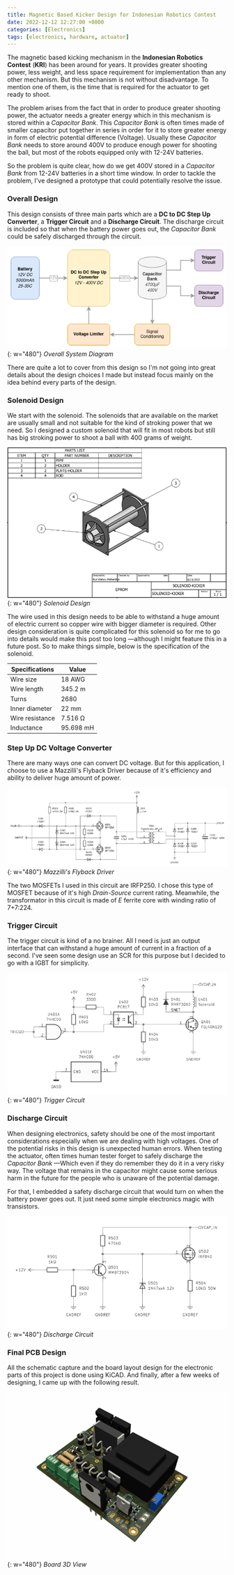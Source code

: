 ```yaml
---
title: Magnetic Based Kicker Design for Indonesian Robotics Contest
date: 2022-12-12 12:27:00 +0800
categories: [Electronics]
tags: [electronics, hardware, actuator]
---
```


The magnetic based kicking mechanism in the **Indonesian Robotics Contest** (**KRI**) has 
been around for years. It provides greater shooting power, less weight, and less space
requirement for implementation than any other mechanism. But this mechanism is not without
disadvantage. To mention one of them, is the time that is required for the actuator to get
ready to shoot.

The problem arises from the fact that in order to produce greater shooting power, the
actuator needs a greater energy which in this mechanism is stored within a *Capacitor Bank*.
This *Capacitor Bank* is often times made of smaller capacitor put together in series in
order for it to store greater energy in form of electric potential difference (Voltage).
Usually these *Capacitor Bank* needs to store around 400V to produce enough power for
shooting the ball, but most of the robots equipped only with 12-24V batteries.

So the problem is quite clear, how do we get 400V stored in a *Capacitor Bank* from 12-24V
batteries in a short time window. In order to tackle the problem, I've designed a prototype that could potentially resolve
the issue. 

### Overall Design
This design consists of three main parts which are a **DC to DC Step Up
Converter**, a **Trigger Circuit** and a **Discharge Circuit**. The discharge circuit is
included so that when the battery power goes out, the *Capacitor Bank* could be safely
discharged through the circuit.

![block-diagram](/assets/solenoid_kicker/diag_solenoid_kicker.drawio.png "Diagram"){: w="480"}
_Overall System Diagram_

There are quite a lot to cover from this design so I'm not going into great details about
the design choices I made but instead focus mainly on the idea behind every parts of the
design.

### Solenoid Design
We start with the solenoid. The solenoids that are available on the market are usually
small and not suitable for the kind of stroking power that we need. So I designed a
custom solenoid that will fit in most robots but still has big stroking power to shoot
a ball with 400 grams of weight.

![solenoid-design](/assets/solenoid_kicker/solenoid_design.png "Solenoid Design"){: w="480"}
_Solenoid Design_

The wire used in this design needs to be able to withstand a huge amount of electric current 
so copper wire with bigger diameter is required. Other design consideration is quite 
complicated for this solenoid so for me to go into details would make this post too long 
—although I might feature this in a future post. So to make things simple, below is the 
specification of the solenoid.

| Specifications  | Value     |
|-----------------|-----------|
| Wire size       | 18 AWG    |
| Wire length     | 345.2 m   |
| Turns           | 2680      |
| Inner diameter  | 22 mm     |
| Wire resistance | 7.516 Ω   |
| Inductance      | 95.698 mH |

### Step Up DC Voltage Converter
There are many ways one can convert DC voltage. But for this application, I choose to use 
a Mazzilli's Flyback Driver because of it's efficiency and ability to deliver huge amount 
of power.

![flyback-driver](/assets/solenoid_kicker/flyback_driver.png "Mazzilli's Flyback Driver"){: w="480"}
_Mazzilli's Flyback Driver_

The two MOSFETs I used in this circuit are IRFP250. I chose this type of MOSFET because of
it's high *Drain-Source* current rating. Meanwhile, the transformator in this circuit is
made of *E* ferrite core with winding ratio of 7+7:224.

### Trigger Circuit
The trigger circuit is kind of a no brainer. All I need is just an output interface that 
can withstand a huge amount of current in a fraction of a second. I've seen some design 
use an SCR for this purpose but I decided to go with a IGBT for simplicity.

![trigger-circuit](/assets/solenoid_kicker/trigger_circuit.png "Trigger Circuit"){: w="480"}
_Trigger Circuit_

### Discharge Circuit
When designing electronics, safety should be one of the most important considerations 
especially when we are dealing with high voltages. One of the potential risks in this 
design is unexpected human errors. When testing the actuator, often times human tester
forget to safely discharge the *Capacitor Bank* —Which even if they do remember they do it
in a very risky way. The voltage that remains in the capacitor might cause some serious 
harm in the future for the people who is unaware of the potential damage.

For that, I embedded a safety discharge circuit that would turn on when the battery power
goes out. It just need some simple electronics magic with transistors.

![discharge-circuit](/assets/solenoid_kicker/discharge_circuit.png "Discharge Circuit"){: w="480"}
_Discharge Circuit_

### Final PCB Design
All the schematic capture and the board layout design for the electronic parts of this 
project is done using KiCAD. And finally, after a few weeks of designing, I came up with 
the following result.

![board-view](/assets/solenoid_kicker/solenoid_kicker_board.png "Board 3D View"){: w="480"}
_Board 3D View_

